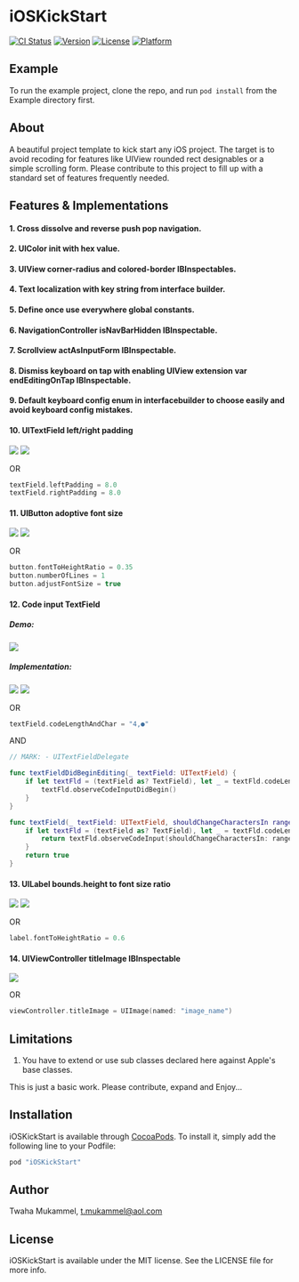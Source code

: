 # iOSKickStart

[![CI Status](http://img.shields.io/travis/tmukammel/iOSKickStart.svg?style=flat)](https://travis-ci.org/tmukammel/iOSKickStart)
[![Version](https://img.shields.io/cocoapods/v/iOSKickStart.svg?style=flat)](http://cocoapods.org/pods/iOSKickStart)
[![License](https://img.shields.io/cocoapods/l/iOSKickStart.svg?style=flat)](http://cocoapods.org/pods/iOSKickStart)
[![Platform](https://img.shields.io/cocoapods/p/iOSKickStart.svg?style=flat)](http://cocoapods.org/pods/iOSKickStart)

## Example

To run the example project, clone the repo, and run `pod install` from the Example directory first.

## About

A beautiful project template to kick start any iOS project. The target is to avoid recoding for features like UIView rounded rect designables or a simple scrolling form. Please contribute to this project to fill up with a standard set of features frequently needed.

## Features & Implementations

#### 1. Cross dissolve and reverse push pop navigation.

#### 2. UIColor init with hex value.

#### 3. UIView corner-radius and colored-border IBInspectables.

#### 4. Text localization with key string from interface builder.

#### 5. Define once use everywhere global constants.

#### 6. NavigationController isNavBarHidden IBInspectable.

#### 7. Scrollview actAsInputForm IBInspectable.

#### 8. Dismiss keyboard on tap with enabling UIView extension var endEditingOnTap IBInspectable.

#### 9. Default keyboard config enum in interfacebuilder to choose easily and avoid keyboard config mistakes.

#### 10. UITextField left/right padding

<img src="https://dl.dropboxusercontent.com/s/u7ujzhkegwovw23/textFieldCustomClass.png?dl=0" />	<img src="https://dl.dropboxusercontent.com/s/hn4yf7g3t31ed65/leftRightPadding.png?dl=0" />

OR

```swift
textField.leftPadding = 8.0
textField.rightPadding = 8.0
```

#### 11. UIButton adoptive font size

<img src="https://dl.dropboxusercontent.com/s/cet4cjctq2ba1xa/buttonCustomClass.png?dl=0" />	<img src="https://dl.dropboxusercontent.com/s/mqpgilyfet1d1ms/adoptiveButtonFont.png?dl=0" />

OR

```swift
button.fontToHeightRatio = 0.35
button.numberOfLines = 1
button.adjustFontSize = true
```

#### 12. Code input TextField

##### Demo:
<img src="https://dl.dropboxusercontent.com/s/mmk8vppaf8jdp5a/codeTextField.png?dl=0" />

##### Implementation:
<img src="https://dl.dropboxusercontent.com/s/u7ujzhkegwovw23/textFieldCustomClass.png?dl=0" />	<img src="https://dl.dropboxusercontent.com/s/ircwuxlqtt091no/codeInputTextField.png?dl=0" />

OR

```swift
textField.codeLengthAndChar = "4,●"
```

AND

```swift
// MARK: - UITextFieldDelegate

func textFieldDidBeginEditing(_ textField: UITextField) {
    if let textFld = (textField as? TextField), let _ = textFld.codeLength {
        textFld.observeCodeInputDidBegin()
    }
}

func textField(_ textField: UITextField, shouldChangeCharactersIn range: NSRange, replacementString string: String) -> Bool {
    if let textFld = (textField as? TextField), let _ = textFld.codeLength {
        return textFld.observeCodeInput(shouldChangeCharactersIn: range, replacementString: string)
    }
    return true
}
```

#### 13. UILabel bounds.height to font size ratio

<img src="https://dl.dropboxusercontent.com/s/mr4luizt1n4zgxy/labelCustomClass.png?dl=0" />	<img src="https://dl.dropboxusercontent.com/s/fhpt9tm61enm4et/labelFontToHeightRatio.png?dl=0" />

OR

```swift
label.fontToHeightRatio = 0.6
```

#### 14. UIViewController titleImage IBInspectable

<img src="https://dl.dropboxusercontent.com/s/24rs0dnadfzwv6m/ViewControllerTitleImage.png?dl=0" />

OR

```swift
viewController.titleImage = UIImage(named: "image_name")
```

## Limitations

1. You have to extend or use sub classes declared here against Apple's base classes.

This is just a basic work. Please contribute, expand and Enjoy...

## Installation

iOSKickStart is available through [CocoaPods](http://cocoapods.org). To install
it, simply add the following line to your Podfile:

```ruby
pod "iOSKickStart"
```

## Author

Twaha Mukammel, t.mukammel@aol.com

## License

iOSKickStart is available under the MIT license. See the LICENSE file for more info.
